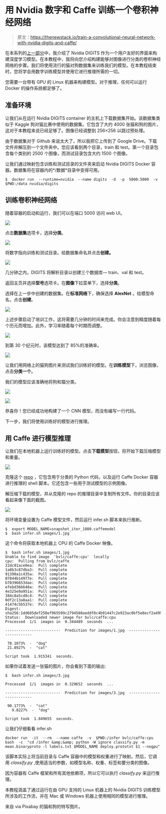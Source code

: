 # 用 Nvidia 数字和 Caffe 训练一个卷积神经网络

> 原文：<https://thenewstack.io/train-a-convolutional-neural-network-with-nvidia-digits-and-caffe/>

在本系列的[上一部分](https://thenewstack.io/nvidia-digits-an-easy-way-to-get-started-with-deep-learning/)中，我介绍了 Nvidia DIGITS 作为一个用户友好的界面来构建深度学习模型。在本教程中，我将向您介绍构建能够对图像进行分类的卷积神经网络的步骤。我们将使用流行的猫对狗数据集来训练我们的模型。在本教程结束时，您将学会用数字训练模型并使用它进行推理所需的一切。

您需要一台带有 GPU 的 Linux 机器来构建模型。对于推理，任何可以运行 Docker 的操作系统都足够了。

## 准备环境

让我们从在运行 Nvidia DIGITS container 的主机上下载数据集开始。该数据集类似于 Kaggle 狗对猫比赛中使用的数据集。它包含了大约 4000 张猫和狗的图片，这对于本教程来说已经足够了。图像已经调整到 256×256 以跳过预处理。

由于数据集对于 Github 来说太大了，所以我把它上传到了 Google Drive。下载文件并解压到一个文件夹中。您应该看到两个目录，train 和 test。第一个目录包含每个类别的 2500 个图像，而测试目录包含大约 1500 个图像。

让我们通过映射包含训练和测试目录的文件夹来启动 Nvidia DIGITS Docker 容器。数据集将在容器内的*/数据*目录中变得可用。

```
$  docker run  --runtime=nvidia  --name digits  -d  -p  5000:5000  -v  $PWD:/data nvidia/digits

```

## 训练卷积神经网络

随着容器的启动和运行，我们可以在端口 5000 访问 web UI。

![](img/a090301d867559441fe4eef5004bc8c4.png)

点击**数据集**选项卡，选择**分类**。

![](img/ed8e29f9c21e4f1128f6f4e9376aa2f8.png)

将数字指向训练和测试目录。给数据集命名并点击**创建。**

![](img/51c9f3d368add55e5a4a60d36265bbfc.png)

几分钟之内，DIGITS 将解析目录以创建三个数据库— train、val 和 test。

返回主页并选择**型号**选项卡。在**图像**下拉菜单下，选择**分类**。

选择在上一步中创建的数据集。在**标准网络**下，确保选择 **AlexNet** 。给模型命名，点击**创建**。

![](img/f2a9ca8927476967b82ef56b645bc7e7.png)

上述步骤启动了培训工作，这将需要几分钟的时间来完成。你会注意到精度随着每个历元而增加。此外，学习率随着每个时期而调整。

![](img/b5ba5adbd7271b27b062860bac487668.png)

到第 30 个纪元时，该模型达到了 85%的准确率。

![](img/10f6add85b26b3623bc2643ce3718543.png)

让我们用网络上的猫狗图片来测试我们训练好的模型。在**训练模型**下，浏览图像，点击**分类一个**。

我们的模型应该准确地将狗和猫分类。

![](img/0576861ce2b0fe7c628acba705982316.png)

![](img/7651e746b5fbf8923cc04d862f1049c8.png)

恭喜你！您已经成功地构建了一个 CNN 模型，而没有编写一行代码。

下一步，我们将使用训练好的模型进行推理。

## 用 Caffe 进行模型推理

让我们在本地机器上运行训练好的模型。点击**下载模型**按钮，将开始下载压缩模型和重量。

![](img/757e99421831df6d882ee29def282669.png)

克隆这个 [repo](https://github.com/janakiramm/digits-tutorial) ，它包含用于分类的 Python 代码，以及运行 Caffe Docker 容器进行推理的 shell 脚本。它还包含一些用于测试模型的示例图像。

解压缩下载的模型，并从克隆的 repo 的推理目录中复制所有文件。你的目录应该看起来像下面的截图。

![](img/0e54677246ce139cb5c7d556344f6da2.png)

将环境变量设置为 Caffe 模型文件，然后运行 infer.sh 脚本来执行推断。

```
$  export MODEL_NAME=snapshot_iter_1080.caffemodel
$  bash infer.sh images/1.jpg

```

这个命令将获取本地机器上 CPU 的 Caffe Docker 映像。

```
$  bash infer.sh images/1.jpg
Unable to find image  'bvlc/caffe:cpu'  locally
cpu:  Pulling from bvlc/caffe
22dc81ace0ea:  Pull complete
1a8b3c87dba3:  Pull complete
91390a1c435a:  Pull complete
07844b14977e:  Pull complete
b78396653dae:  Pull complete
efebd366640a:  Pull complete
4e325e9a951a:  Pull complete
384c8a5cd8c4:  Pull complete
0df2c13a8aa1:  Pull complete
41474c5b537e:  Pull complete
Digest:  sha256:1dd685def250ef965599c2794508aeddf8c4b91447c2e923ac0bf5e8ecf2a499
Status:  Downloaded newer image for bvlc/caffe:cpu
Processed  1/1  images in  0.344489  seconds  ...

-------------------------  Prediction for images/1.jpg  --------------------------

 78.1073%  -  "dog"
 21.8927%  -  "cat"

Script took  1.915341  seconds.

```

如果你试着发送一张猫的图片，你会看到下面的输出:

```
$  bash infer.sh images/3.jpg

Processed  1/1  images in  0.329652  seconds  ...

-------------------------  Prediction for images/3.jpg  --------------------------

 90.1773%  -  "cat"
   9.8227%  -  "dog"

Script took  1.849655  seconds.

```

让我们仔细看看 infer.sh

```
docker run  -it  --rm  --name caffe  -v  $PWD:/infer bvlc/caffe:cpu   bash  -c  "cd /infer &amp;&amp; python -W ignore classify.py -m mean.binaryproto -l labels.txt $MODEL_NAME deploy.prototxt $1 --nogpu"

```

该脚本实际上将当前目录与 Caffe 容器中的模型和权重进行了映射。然后，它调用 *classify.py* ,使用适当的参数，如模型名称、权重、标签和要分类的图像。

因为容器有 Caffe 框架和所有其他依赖项，所以它可以执行 *classify.py* 来运行推理。

本教程涵盖了通过运行在由 GPU 支持的 Linux 机器上的 Nvidia DIGITS 训练模型所涉及的工作流，并在 Mac 或 Windows 机器上使用相同的模型进行推理。

来自 via Pixabay 的猫和狗的特写图片。

<svg xmlns:xlink="http://www.w3.org/1999/xlink" viewBox="0 0 68 31" version="1.1"><title>Group</title> <desc>Created with Sketch.</desc></svg>
